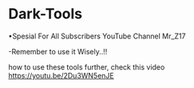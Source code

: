 # Dark-Tools

•Spesial For All Subscribers YouTube Channel Mr_Z17


-Remember to use it Wisely..!!


how to use these tools further, check this video https://youtu.be/2Du3WN5enJE
